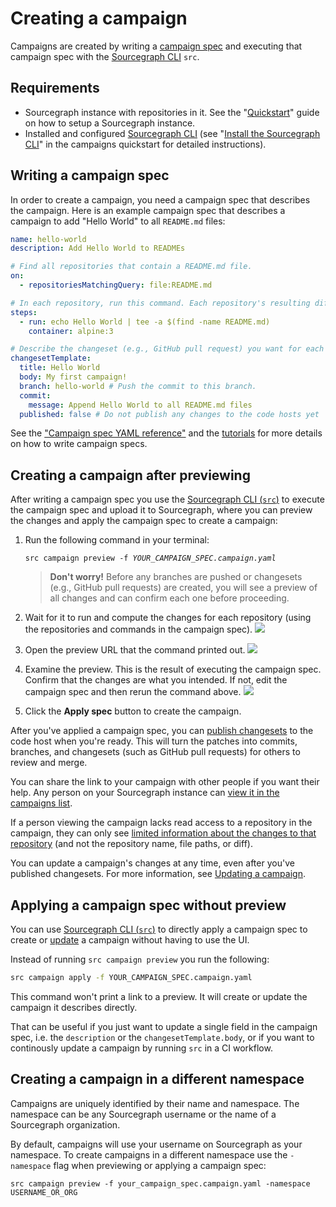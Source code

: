 # Creating a campaign

Campaigns are created by writing a [campaign spec](../references/campaign_spec_yaml_reference.md) and executing that campaign spec with the [Sourcegraph CLI](https://github.com/sourcegraph/src-cli) `src`.

## Requirements

- Sourcegraph instance with repositories in it. See the "[Quickstart](../../index.md#quickstart)" guide on how to setup a Sourcegraph instance.
- Installed and configured [Sourcegraph CLI](https://github.com/sourcegraph/src-cli) (see "[Install the Sourcegraph CLI](../quickstart.md#install-the-sourcegraph-cli)" in the campaigns quickstart for detailed instructions).

## Writing a campaign spec

In order to create a campaign, you need a campaign spec that describes the campaign. Here is an example campaign spec that describes a campaign to add "Hello World" to all `README.md` files:

```yaml
name: hello-world
description: Add Hello World to READMEs

# Find all repositories that contain a README.md file.
on:
  - repositoriesMatchingQuery: file:README.md

# In each repository, run this command. Each repository's resulting diff is captured.
steps:
  - run: echo Hello World | tee -a $(find -name README.md)
    container: alpine:3

# Describe the changeset (e.g., GitHub pull request) you want for each repository.
changesetTemplate:
  title: Hello World
  body: My first campaign!
  branch: hello-world # Push the commit to this branch.
  commit:
    message: Append Hello World to all README.md files
  published: false # Do not publish any changes to the code hosts yet
```

See the ["Campaign spec YAML reference"](../references/campaign_spec_yaml_reference.md) and the [tutorials](../tutorials/index.md) for more details on how to write campaign specs.

## Creating a campaign after previewing

After writing a campaign spec you use the [Sourcegraph CLI (`src`)](https://github.com/sourcegraph/src-cli) to execute the campaign spec and upload it to Sourcegraph, where you can preview the changes and apply the campaign spec to create a campaign:

1. Run the following command in your terminal:

    <pre><code>src campaign preview -f <em>YOUR_CAMPAIGN_SPEC.campaign.yaml</em></code></pre>

    > **Don't worry!** Before any branches are pushed or changesets (e.g., GitHub pull requests) are created, you will see a preview of all changes and can confirm each one before proceeding.

1. Wait for it to run and compute the changes for each repository (using the repositories and commands in the campaign spec).
    <img src="https://storage.googleapis.com/sourcegraph-assets/docs/images/campaigns/src_campaign_preview_waiting.png" class="screenshot">
1. Open the preview URL that the command printed out.
    <img src="https://storage.googleapis.com/sourcegraph-assets/docs/images/campaigns/src_campaign_preview_link.png" class="screenshot">
1. Examine the preview. This is the result of executing the campaign spec. Confirm that the changes are what you intended. If not, edit the campaign spec and then rerun the command above.
    <img src="https://storage.googleapis.com/sourcegraph-assets/docs/images/campaigns/browser_campaign_preview.png" class="screenshot">
1. Click the **Apply spec** button to create the campaign.

After you've applied a campaign spec, you can [publish changesets](publishing_changesets.md) to the code host when you're ready. This will turn the patches into commits, branches, and changesets (such as GitHub pull requests) for others to review and merge.

You can share the link to your campaign with other people if you want their help. Any person on your Sourcegraph instance can [view it in the campaigns list](viewing_campaigns.md).

If a person viewing the campaign lacks read access to a repository in the campaign, they can only see [limited information about the changes to that repository](../explanations/permissions_in_campaigns.md#repository-permissions-for-campaigns) (and not the repository name, file paths, or diff).

You can update a campaign's changes at any time, even after you've published changesets. For more information, see [Updating a campaign](updating_a_campaign.md).

## Applying a campaign spec without preview

You can use [Sourcegraph CLI (`src`)](https://github.com/sourcegraph/src-cli) to directly apply a campaign spec to create or [update](updating_a_campaign.md) a campaign without having to use the UI.

Instead of running `src campaign preview` you run the following:

```bash
src campaign apply -f YOUR_CAMPAIGN_SPEC.campaign.yaml
```

This command won't print a link to a preview. It will create or update the campaign it describes directly.

That can be useful if you just want to update a single field in the campaign spec, i.e. the `description` or the `changesetTemplate.body`, or if you want to continously update a campaign by running `src` in a CI workflow.

## Creating a campaign in a different namespace

Campaigns are uniquely identified by their name and namespace. The namespace can be any Sourcegraph username or the name of a Sourcegraph organization.

By default, campaigns will use your username on Sourcegraph as your namespace. To create campaigns in a different namespace use the `-namespace` flag when previewing or applying a campaign spec:

```
src campaign preview -f your_campaign_spec.campaign.yaml -namespace USERNAME_OR_ORG
```
